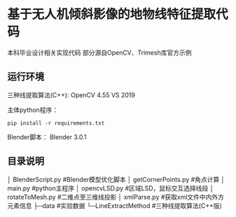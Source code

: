 # 基于无人机倾斜影像的地物线特征提取代码
本科毕业设计相关实现代码
部分源自OpenCV、Trimesh库官方示例

## 运行环境
三种线提取算法(C++):
OpenCV 4.55
VS 2019

主体python程序：
```
pip install -r requirements.txt
```

Blender脚本：
Blender 3.0.1


## 目录说明
│  BlenderScript.py 	#Blender模型优化脚本
│  getCornerPoints.py 	#角点计算
│  main.py 				#python主程序
│  opencvLSD.py 		#区域LSD，鼠标交互选择线段
│  rotateToMesh.py 		#二维点至三维线投影
│  xmlParse.py 			#获取xml文件中内外方元素信息
├─data					#实验数据
└─LineExtractMethod 	#三种线提取算法(C++版)
